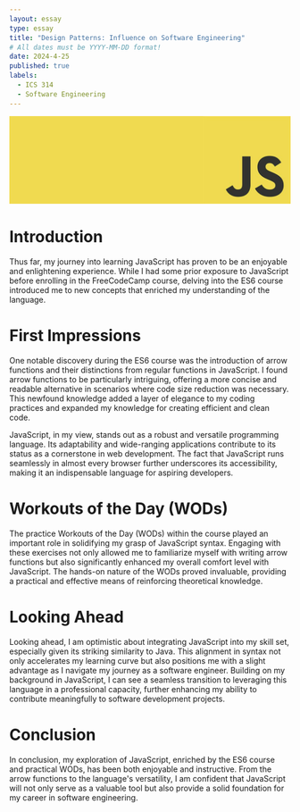 ```yaml
---
layout: essay
type: essay
title: "Design Patterns: Influence on Software Engineering"
# All dates must be YYYY-MM-DD format!
date: 2024-4-25
published: true
labels:
  - ICS 314
  - Software Engineering
---
```


<div class="text-center p-4">
  <img src="../img/javascript-reflection/javascript.jpg" class="img-thumbnail" >
</div>

<h1>Introduction</h1>

Thus far, my journey into learning JavaScript has proven to be an enjoyable and enlightening experience. While I had some prior exposure to JavaScript before enrolling in the FreeCodeCamp course, delving into the ES6 course introduced me to new concepts that enriched my understanding of the language.

<h1>First Impressions</h1>

One notable discovery during the ES6 course was the introduction of arrow functions and their distinctions from regular functions in JavaScript. I found arrow functions to be particularly intriguing, offering a more concise and readable alternative in scenarios where code size reduction was necessary. This newfound knowledge added a layer of elegance to my coding practices and expanded my knowledge for creating efficient and clean code.

JavaScript, in my view, stands out as a robust and versatile programming language. Its adaptability and wide-ranging applications contribute to its status as a cornerstone in web development. The fact that JavaScript runs seamlessly in almost every browser further underscores its accessibility, making it an indispensable language for aspiring developers.

<h1>Workouts of the Day (WODs)</h1>

The practice Workouts of the Day (WODs) within the course played an important role in solidifying my grasp of JavaScript syntax. Engaging with these exercises not only allowed me to familiarize myself with writing arrow functions but also significantly enhanced my overall comfort level with JavaScript. The hands-on nature of the WODs proved invaluable, providing a practical and effective means of reinforcing theoretical knowledge.

<h1>Looking Ahead</h1>

Looking ahead, I am optimistic about integrating JavaScript into my skill set, especially given its striking similarity to Java. This alignment in syntax not only accelerates my learning curve but also positions me with a slight advantage as I navigate my journey as a software engineer. Building on my background in JavaScript, I can see a seamless transition to leveraging this language in a professional capacity, further enhancing my ability to contribute meaningfully to software development projects.

<h1>Conclusion</h1>

In conclusion, my exploration of JavaScript, enriched by the ES6 course and practical WODs, has been both enjoyable and instructive. From the arrow functions to the language's versatility, I am confident that JavaScript will not only serve as a valuable tool but also provide a solid foundation for my career in software engineering.